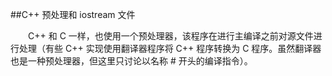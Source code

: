 ##C++ 预处理和 iostream 文件

&emsp;&emsp;C++ 和 C 一样，也使用一个预处理器，该程序在进行主编译之前对源文件进行处理（有些 C++ 实现使用翻译器程序将 C++ 程序转换为 C 程序。虽然翻译器也是一种预处理器，但这里只讨论以名称 # 开头的编译指令）。

